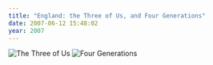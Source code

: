 ```yaml
---
title: "England: the Three of Us, and Four Generations"
date: 2007-06-12 15:48:02
year: 2007
---
```

<img alt="The Three of Us" id="image966" src="{{site.github.url}}/files/2007/06/three.jpg" />

<img alt="Four Generations" id="image967" src="{{site.github.url}}/files/2007/06/four.jpg" />
